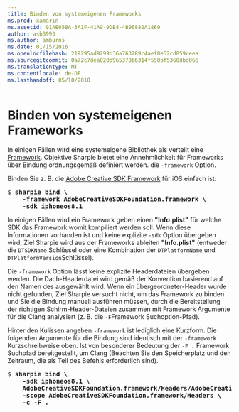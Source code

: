 ```yaml
---
title: Binden von systemeigenen Frameworks
ms.prod: xamarin
ms.assetid: 91AE058A-3A1F-41A9-9DE4-4B96880A1869
author: asb3993
ms.author: amburns
ms.date: 01/15/2016
ms.openlocfilehash: 219295ad9299b36a763289c4aef8e52cd859ceea
ms.sourcegitcommit: 0a72c7dea020b965378b6314f558bf5360dbd066
ms.translationtype: MT
ms.contentlocale: de-DE
ms.lasthandoff: 05/10/2018
---
```

# <a name="binding-native-frameworks"></a>Binden von systemeigenen Frameworks

In einigen Fällen wird eine systemeigene Bibliothek als verteilt eine [Framework](https://developer.apple.com/library/mac/documentation/MacOSX/Conceptual/BPFrameworks/Concepts/WhatAreFrameworks.html). Objektive Sharpie bietet eine Annehmlichkeit für Frameworks über Bindung ordnungsgemäß definiert werden. die `-framework` Option.

Binden Sie z. B. die [Adobe Creative SDK Framework](https://creativesdk.adobe.com/downloads.html) für iOS einfach ist:

<pre>$ <b>sharpie bind \
    -framework AdobeCreativeSDKFoundation.framework \
    -sdk iphoneos8.1</b></pre>

In einigen Fällen wird ein Framework geben einen **"Info.plist"** für welche SDK das Framework womit kompiliert werden soll. Wenn diese Informationen vorhanden ist und keine explizite `-sdk` Option übergeben wird, Ziel Sharpie wird aus der Frameworks ableiten **"Info.plist"** (entweder die `DTSDKName` Schlüssel oder eine Kombination der `DTPlatformName` und `DTPlatformVersion`Schlüssel).

Die `-framework` Option lässt keine explizite Headerdateien übergeben werden. Die Dach-Headerdatei wird gemäß der Konvention basierend auf den Namen des ausgewählt wird. Wenn ein übergeordneter-Header wurde nicht gefunden, Ziel Sharpie versucht nicht, um das Framework zu binden und Sie die Bindung manuell ausführen müssen, durch die Bereitstellung der richtigen Schirm-Header-Dateien zusammen mit Framework Argumente für die Clang analysiert (z. B. die `-F`Framework Suchoption-Pfad).

Hinter den Kulissen angeben `-framework` ist lediglich eine Kurzform. Die folgenden Argumente für die Bindung sind identisch mit der `-framework` Kurzschreibweise oben.
Ist von besonderer Bedeutung der `-F .` Framework Suchpfad bereitgestellt, um Clang (Beachten Sie den Speicherplatz und den Zeitraum, die als Teil des Befehls erforderlich sind).

<pre>$ <b>sharpie bind \
    -sdk iphoneos8.1 \
    AdobeCreativeSDKFoundation.framework/Headers/AdobeCreativeSDKFoundation.h \
    -scope AdobeCreativeSDKFoundation.framework/Headers \
    -c -F .</b></pre>

